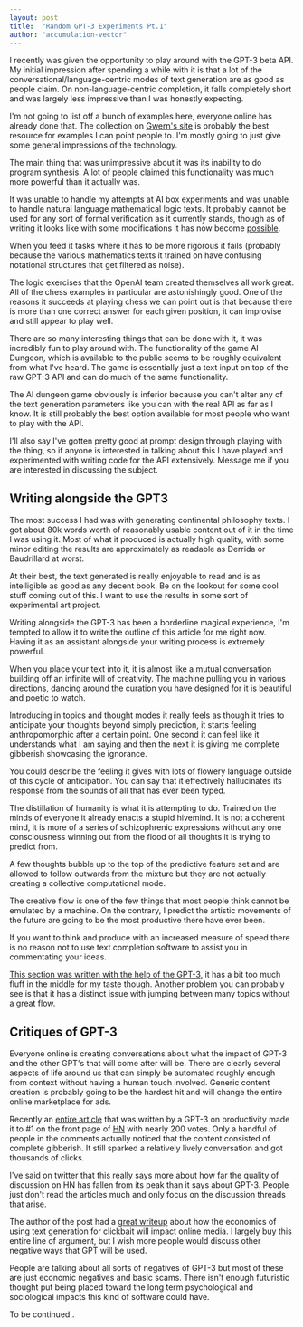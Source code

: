 ```yaml
---
layout: post
title:  "Random GPT-3 Experiments Pt.1"
author: "accumulation-vector"
---
```


I recently was given the opportunity to play around with the GPT-3 beta API. My initial impression after spending a while with it is that a lot of the conversational/language-centric modes of text generation are as good as people claim. On non-language-centric completion, it falls completely short and was largely less impressive than I was honestly expecting.

I'm not going to list off a bunch of examples here, everyone online has already done that. The collection on [Gwern's site](https://www.gwern.net/GPT-3) is probably the best resource for examples I can point people to. I'm mostly going to just give some general impressions of the technology.

The main thing that was unimpressive about it was its inability to do program synthesis. A lot of people claimed this functionality was much more powerful than it actually was.

It was unable to handle my attempts at AI box experiments and was unable to handle natural language mathematical logic texts. It probably cannot be used for any sort of formal verification as it currently stands, though as of writing it looks like with some modifications it has now become [possible](https://syncedreview.com/2020/09/10/openai-gpt-f-delivers-sota-performance-in-automated-mathematical-theorem-proving/amp/).

When you feed it tasks where it has to be more rigorous it fails (probably because the various mathematics texts it trained on have confusing notational structures that get filtered as noise).

The logic exercises that the OpenAI team created themselves all work great. All of the chess examples in particular are astonishingly good. One of the reasons it succeeds at playing chess we can point out is that because there is more than one correct answer for each given position, it can improvise and still appear to play well.

There are so many interesting things that can be done with it, it was incredibly fun to play around with. The functionality of the game AI Dungeon, which is available to the public seems to be roughly equivalent from what I've heard. The game is essentially just a text input on top of the raw GPT-3 API and can do much of the same functionality. 

The AI dungeon game obviously is inferior because you can't alter any of the text generation parameters like you can with the real API as far as I know. It is still probably the best option available for most people who want to play with the API.

I'll also say I've gotten pretty good at prompt design through playing with the thing, so if anyone is interested in talking about this I have played and experimented with writing code for the API extensively. Message me if you are interested in discussing the subject.

## Writing alongside the GPT3

The most success I had was with generating continental philosophy texts. I got about 80k words worth of reasonably usable content out of it in the time I was using it. Most of what it produced is actually high quality, with some minor editing the results are approximately as readable as Derrida or Baudrillard at worst.

At their best, the text generated is really enjoyable to read and is as intelligible as good as any decent book. Be on the lookout for some cool stuff coming out of this. I want to use the results in some sort of experimental art project. 

Writing alongside the GPT-3 has been a borderline magical experience, I'm tempted to allow it to write the outline of this article for me right now. Having it as an assistant alongside your writing process is extremely powerful.

When you place your text into it, it is almost like a mutual conversation building off an infinite will of creativity. The machine pulling you in various directions, dancing around the curation you have designed for it is beautiful and poetic to watch.

Introducing in topics and thought modes it really feels as though it tries to anticipate your thoughts beyond simply prediction, it starts feeling anthropomorphic after a certain point. One second it can feel like it understands what I am saying and then the next it is giving me complete gibberish showcasing the ignorance.

You could describe the feeling it gives with lots of flowery language outside of this cycle of anticipation. You can say that it effectively hallucinates its response from the sounds of all that has ever been typed.

The distillation of humanity is what it is attempting to do. Trained on the minds of everyone it already enacts a stupid hivemind. It is not a coherent mind, it is more of a series of schizophrenic expressions without any one consciousness winning out from the flood of all thoughts it is trying to predict from.

A few thoughts bubble up to the top of the predictive feature set and are allowed to follow outwards from the mixture but they are not actually creating a collective computational mode.

The creative flow is one of the few things that most people think cannot be emulated by a machine. On the contrary, I predict the artistic movements of the future are going to be the most productive there have ever been. 

If you want to think and produce with an increased measure of speed there is no reason not to use text completion software to assist you in commentating your ideas. 

<ins>This section was written with the help of the GPT-3</ins>, it has a bit too much fluff in the middle for my taste though. Another problem you can probably see is that it has a distinct issue with jumping between many topics without a great flow.

## Critiques of GPT-3

Everyone online is creating conversations about what the impact of GPT-3 and the other GPT's that will come after will be. There are clearly several aspects of life around us that can simply be automated roughly enough from context without having a human touch involved. Generic content creation is probably going to be the hardest hit and will change the entire online marketplace for ads.

Recently an [entire article](https://adolos.substack.com/p/feeling-unproductive-maybe-you-should) that was written by a GPT-3 on productivity made it to #1 on the front page of [HN](https://news.ycombinator.com/item?id=23893817) with nearly 200 votes. Only a handful of people in the comments actually noticed that the content consisted of complete gibberish. It still sparked a relatively lively conversation and got thousands of clicks.

I've said on twitter that this really says more about how far the quality of discussion on HN has fallen from its peak than it says about GPT-3. People just don't read the articles much and only focus on the discussion threads that arise.

The author of the post had a [great writeup](https://liamp.substack.com/p/my-gpt-3-blog-got-26-thousand-visitors) about how the economics of using text generation for clickbait will impact online media. I largely buy this entire line of argument, but I wish more people would discuss other negative ways that GPT will be used.

People are talking about all sorts of negatives of GPT-3 but most of these are just economic negatives and basic scams. There isn't enough futuristic thought put being placed toward the long term psychological and sociological impacts this kind of software could have.

To be continued..